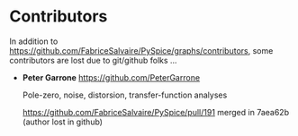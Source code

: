 # Contributors

In addition to https://github.com/FabriceSalvaire/PySpice/graphs/contributors, some contributors are lost due to git/github folks ...

* **Peter Garrone** https://github.com/PeterGarrone

  Pole-zero, noise, distorsion, transfer-function analyses

  https://github.com/FabriceSalvaire/PySpice/pull/191 merged in 7aea62b (author lost in github)
